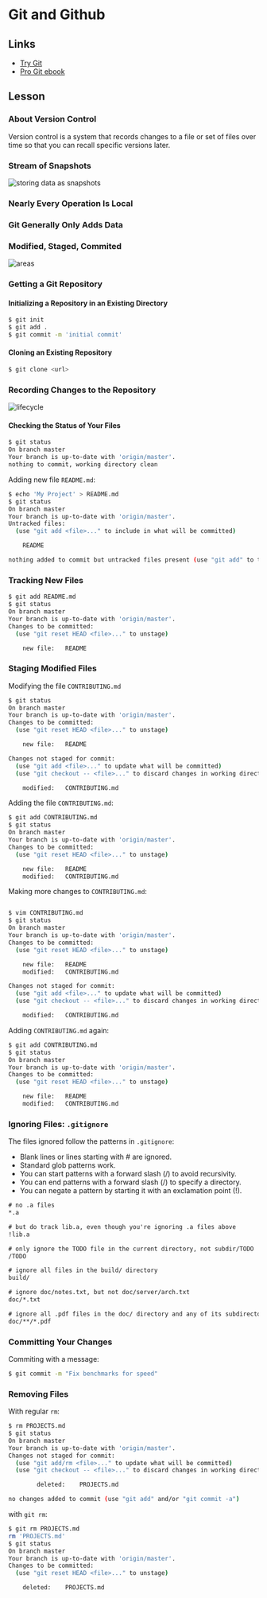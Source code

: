# Git and Github

## Links

* [Try Git](http://try.github.io)
* [Pro Git ebook](https://git-scm.com/book/en/v2)

## Lesson

### About Version Control

Version control is a system that records changes to a file or set of files over time so that you can recall specific versions later.

### Stream of Snapshots

![storing data as snapshots](assets/snapshots.png)

### Nearly Every Operation Is Local

### Git Generally Only Adds Data

### Modified, Staged, Commited

![areas](assets/areas.png)

### Getting a Git Repository

#### Initializing a Repository in an Existing Directory

```bash
$ git init
$ git add .
$ git commit -m 'initial commit'
```

#### Cloning an Existing Repository

```bash
$ git clone <url>
```

### Recording Changes to the Repository

![lifecycle](assets/lifecycle.png)

#### Checking the Status of Your Files

```bash
$ git status
On branch master
Your branch is up-to-date with 'origin/master'.
nothing to commit, working directory clean
```

Adding new file `README.md`:

```bash
$ echo 'My Project' > README.md
$ git status
On branch master
Your branch is up-to-date with 'origin/master'.
Untracked files:
  (use "git add <file>..." to include in what will be committed)

    README

nothing added to commit but untracked files present (use "git add" to track)
```

### Tracking New Files

```bash
$ git add README.md
$ git status
On branch master
Your branch is up-to-date with 'origin/master'.
Changes to be committed:
  (use "git reset HEAD <file>..." to unstage)

    new file:   README
```

### Staging Modified Files

Modifying the file `CONTRIBUTING.md`

```bash
$ git status
On branch master
Your branch is up-to-date with 'origin/master'.
Changes to be committed:
  (use "git reset HEAD <file>..." to unstage)

    new file:   README

Changes not staged for commit:
  (use "git add <file>..." to update what will be committed)
  (use "git checkout -- <file>..." to discard changes in working directory)

    modified:   CONTRIBUTING.md
```

Adding the file `CONTRIBUTING.md`:

```bash
$ git add CONTRIBUTING.md
$ git status
On branch master
Your branch is up-to-date with 'origin/master'.
Changes to be committed:
  (use "git reset HEAD <file>..." to unstage)

    new file:   README
    modified:   CONTRIBUTING.md
```

Making more changes to  `CONTRIBUTING.md`:

```bash

$ vim CONTRIBUTING.md
$ git status
On branch master
Your branch is up-to-date with 'origin/master'.
Changes to be committed:
  (use "git reset HEAD <file>..." to unstage)

    new file:   README
    modified:   CONTRIBUTING.md

Changes not staged for commit:
  (use "git add <file>..." to update what will be committed)
  (use "git checkout -- <file>..." to discard changes in working directory)

    modified:   CONTRIBUTING.md
```

Adding `CONTRIBUTING.md` again:

```bash
$ git add CONTRIBUTING.md
$ git status
On branch master
Your branch is up-to-date with 'origin/master'.
Changes to be committed:
  (use "git reset HEAD <file>..." to unstage)

    new file:   README
    modified:   CONTRIBUTING.md
```

### Ignoring Files: `.gitignore`

The files ignored follow the patterns in `.gitignore`:

* Blank lines or lines starting with # are ignored.
* Standard glob patterns work.
* You can start patterns with a forward slash (/) to avoid recursivity.
* You can end patterns with a forward slash (/) to specify a directory.
* You can negate a pattern by starting it with an exclamation point (!).

```txt
# no .a files
*.a

# but do track lib.a, even though you're ignoring .a files above
!lib.a

# only ignore the TODO file in the current directory, not subdir/TODO
/TODO

# ignore all files in the build/ directory
build/

# ignore doc/notes.txt, but not doc/server/arch.txt
doc/*.txt

# ignore all .pdf files in the doc/ directory and any of its subdirectories
doc/**/*.pdf
```

### Committing Your Changes

Commiting with a message:

```bash
$ git commit -m "Fix benchmarks for speed"
```

### Removing Files

With regular `rm`:

```bash
$ rm PROJECTS.md
$ git status
On branch master
Your branch is up-to-date with 'origin/master'.
Changes not staged for commit:
  (use "git add/rm <file>..." to update what will be committed)
  (use "git checkout -- <file>..." to discard changes in working directory)

        deleted:    PROJECTS.md

no changes added to commit (use "git add" and/or "git commit -a")
```

with `git rm`:

```bash
$ git rm PROJECTS.md
rm 'PROJECTS.md'
$ git status
On branch master
Your branch is up-to-date with 'origin/master'.
Changes to be committed:
  (use "git reset HEAD <file>..." to unstage)

    deleted:    PROJECTS.md
```